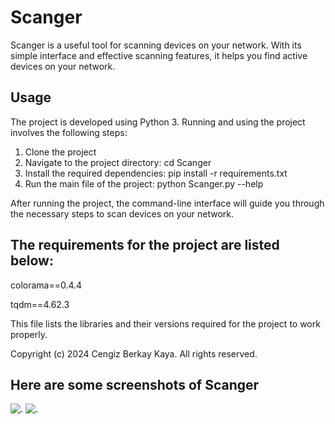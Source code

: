 # Scanger

Scanger is a useful tool for scanning devices on your network. With its simple interface and effective scanning features, it helps you find active devices on your network.

## Usage

The project is developed using Python 3. Running and using the project involves the following steps:

1. Clone the project
2. Navigate to the project directory: cd Scanger
3. Install the required dependencies: pip install -r requirements.txt
4. Run the main file of the project: python Scanger.py --help

After running the project, the command-line interface will guide you through the necessary steps to scan devices on your network.


## The requirements for the project are listed below:

colorama==0.4.4

tqdm==4.62.3

This file lists the libraries and their versions required for the project to work properly.



 Copyright (c) 2024 Cengiz Berkay Kaya. All rights reserved.


## Here are some screenshots of Scanger
![.](https://github.com/0xB4rk3y/Scanger/assets/105565547/2f3b92af-bb6b-4fe1-9cd0-7639732aec61)
![.](https://github.com/0xB4rk3y/Scanger/assets/105565547/c5ebbe86-2f55-48e3-90eb-d0a4ac43fed3)
